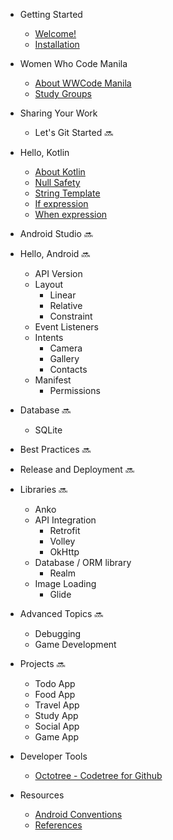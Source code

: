 - Getting Started
  - [Welcome!](README.md)
  - [Installation](getting_started/install_tools.md)

- Women Who Code Manila
  - [About WWCode Manila](wwcodemanila/about.md)
  - [Study Groups](wwcodemanila/study_groups.md)

- Sharing Your Work
  - Let's Git Started :soon:

- Hello, Kotlin
  - [About Kotlin](kotlin/about_kotlin.md)
  - [Null Safety](kotlin/null_safety.md)
  - [String Template](kotlin/string_template.md)
  - [If expression](kotlin/if_expression.md)
  - [When expression](kotlin/when_expression.md)

- Android Studio :soon:

- Hello, Android :soon:
  - API Version
  - Layout
    - Linear
    - Relative
    - Constraint
  - Event Listeners
  - Intents
    - Camera
    - Gallery
    - Contacts
  - Manifest
    - Permissions

- Database :soon:
  - SQLite

- Best Practices :soon:

- Release and Deployment :soon:

- Libraries :soon:
  - Anko
  - API Integration
    - Retrofit
    - Volley
    - OkHttp
  - Database / ORM library
    - Realm
  - Image Loading
    - Glide

- Advanced Topics :soon:
  - Debugging
  - Game Development

- Projects :soon:
  - Todo App
  - Food App
  - Travel App
  - Study App
  - Social App
  - Game App

- Developer Tools
  - [Octotree - Codetree for Github](https://github.com/buunguyen/octotree)

- Resources
  - [Android Conventions](resources/android_conventions.md)
  - [References](resources/references.md)
